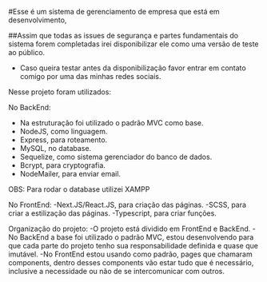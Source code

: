 #Esse é um sistema de gerenciamento de empresa que está em desenvolvimento,

##Assim que todas as issues de segurança e partes fundamentais do sistema forem completadas irei disponibilizar ele como uma versão de teste ao público.

 - Caso queira testar antes da disponibilização favor entrar em contato comigo por uma das minhas redes sociais.

Nesse projeto foram utilizados:

No BackEnd:
- Na estruturação foi utilizado o padrão MVC como base.
- NodeJS, como linguagem.
- Express, para roteamento.
- MySQL, no database.
- Sequelize, como sistema gerenciador do banco de dados.
- Bcrypt, para cryptografia.
- NodeMailer, para enviar email.

OBS: Para rodar o database utilizei XAMPP

No FrontEnd:
-Next.JS/React.JS, para criação das páginas.
-SCSS, para criar a estilização das páginas.
-Typescript, para criar funções.

Organização do projeto:
-O projeto está dividido em FrontEnd e BackEnd.
-No BackEnd a base foi utilizado o padrão MVC, estou desenvolvendo para que cada parte do projeto tenho sua responsabilidade definida e quase que imutável.
-No FrontEnd estou usando como padrão, pages que chamaram components, dentro desses components vão estar tudo que é necessário, inclusive  a necessidade ou não de se intercomunicar com outros.
